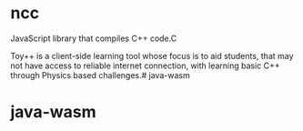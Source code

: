 # ncc
JavaScript library that compiles C++ code.C

Toy++ is a client-side learning tool whose focus is to aid students, that may not have access to reliable internet connection, with learning basic C++ through Physics based challenges.# java-wasm
# java-wasm

